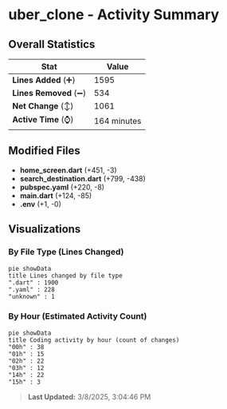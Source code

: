 # uber_clone - Activity Summary 

## Overall Statistics

| Stat                   | Value                                                             |
| ---------------------- | ----------------------------------------------------------------- |
| **Lines Added** (➕)   | 1595                                          |
| **Lines Removed** (➖) | 534                                        |
| **Net Change** (↕)    | 1061                |
| **Active Time** (⌚)   | 164 minutes |


## Modified Files
- **home_screen.dart** (+451, -3)
- **search_destination.dart** (+799, -438)
- **pubspec.yaml** (+220, -8)
- **main.dart** (+124, -85)
- **.env** (+1, -0)

## Visualizations

### By File Type (Lines Changed)

```mermaid
pie showData
title Lines changed by file type
".dart" : 1900
".yaml" : 228
"unknown" : 1
```

### By Hour (Estimated Activity Count)

```mermaid
pie showData
title Coding activity by hour (count of changes)
"00h" : 38
"01h" : 15
"02h" : 22
"03h" : 12
"14h" : 22
"15h" : 3
```


> **Last Updated:** 3/8/2025, 3:04:46 PM
